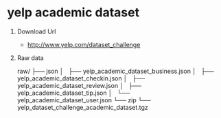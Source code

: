 yelp academic dataset
========================

1. Download Url
    
    * http://www.yelp.com/dataset_challenge

2. Raw data

	raw/
	├── json
	│   ├── yelp_academic_dataset_business.json
	│   ├── yelp_academic_dataset_checkin.json
	│   ├── yelp_academic_dataset_review.json
	│   ├── yelp_academic_dataset_tip.json
	│   └── yelp_academic_dataset_user.json
	└── zip
    	└── yelp_dataset_challenge_academic_dataset.tgz
    
